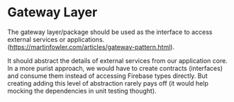 # Gateway Layer

The gateway layer/package should be used as the interface to access external services or applications. (https://martinfowler.com/articles/gateway-pattern.html).

It should abstract the details of external services from our application core. In a more purist approach, we would have to create contracts (interfaces) and consume them instead of accessing Firebase types directly. But creating adding this level of abstraction rarely pays off (it would help mocking the dependencies in unit testing thought).